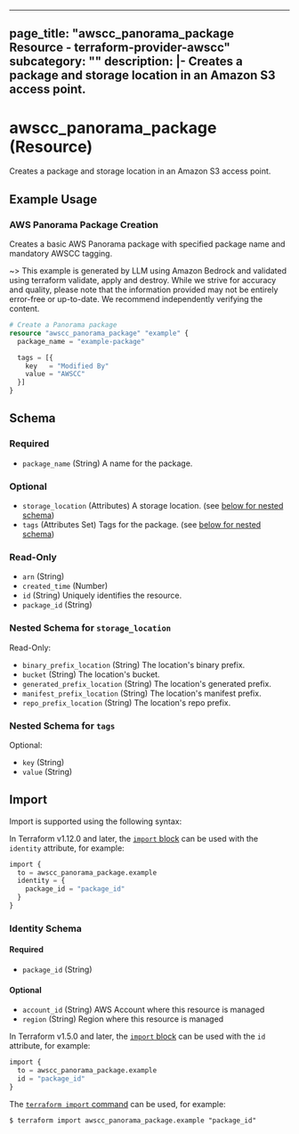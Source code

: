 
---
page_title: "awscc_panorama_package Resource - terraform-provider-awscc"
subcategory: ""
description: |-
  Creates a package and storage location in an Amazon S3 access point.
---

# awscc_panorama_package (Resource)

Creates a package and storage location in an Amazon S3 access point.

## Example Usage

### AWS Panorama Package Creation

Creates a basic AWS Panorama package with specified package name and mandatory AWSCC tagging.

~> This example is generated by LLM using Amazon Bedrock and validated using terraform validate, apply and destroy. While we strive for accuracy and quality, please note that the information provided may not be entirely error-free or up-to-date. We recommend independently verifying the content.

```terraform
# Create a Panorama package
resource "awscc_panorama_package" "example" {
  package_name = "example-package"

  tags = [{
    key   = "Modified By"
    value = "AWSCC"
  }]
}
```

<!-- schema generated by tfplugindocs -->
## Schema

### Required

- `package_name` (String) A name for the package.

### Optional

- `storage_location` (Attributes) A storage location. (see [below for nested schema](#nestedatt--storage_location))
- `tags` (Attributes Set) Tags for the package. (see [below for nested schema](#nestedatt--tags))

### Read-Only

- `arn` (String)
- `created_time` (Number)
- `id` (String) Uniquely identifies the resource.
- `package_id` (String)

<a id="nestedatt--storage_location"></a>
### Nested Schema for `storage_location`

Read-Only:

- `binary_prefix_location` (String) The location's binary prefix.
- `bucket` (String) The location's bucket.
- `generated_prefix_location` (String) The location's generated prefix.
- `manifest_prefix_location` (String) The location's manifest prefix.
- `repo_prefix_location` (String) The location's repo prefix.


<a id="nestedatt--tags"></a>
### Nested Schema for `tags`

Optional:

- `key` (String)
- `value` (String)

## Import

Import is supported using the following syntax:

In Terraform v1.12.0 and later, the [`import` block](https://developer.hashicorp.com/terraform/language/import) can be used with the `identity` attribute, for example:

```terraform
import {
  to = awscc_panorama_package.example
  identity = {
    package_id = "package_id"
  }
}
```

<!-- schema generated by tfplugindocs -->
### Identity Schema

#### Required

- `package_id` (String)

#### Optional

- `account_id` (String) AWS Account where this resource is managed
- `region` (String) Region where this resource is managed

In Terraform v1.5.0 and later, the [`import` block](https://developer.hashicorp.com/terraform/language/import) can be used with the `id` attribute, for example:

```terraform
import {
  to = awscc_panorama_package.example
  id = "package_id"
}
```

The [`terraform import` command](https://developer.hashicorp.com/terraform/cli/commands/import) can be used, for example:

```shell
$ terraform import awscc_panorama_package.example "package_id"
```
